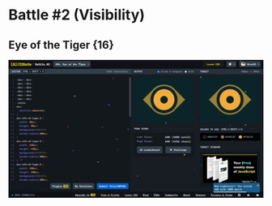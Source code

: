 # Battle #2    (Visibility)

## Eye of the Tiger {16}

![Alt text](images/Eye%20of%20the%20Tiger.PNG)
